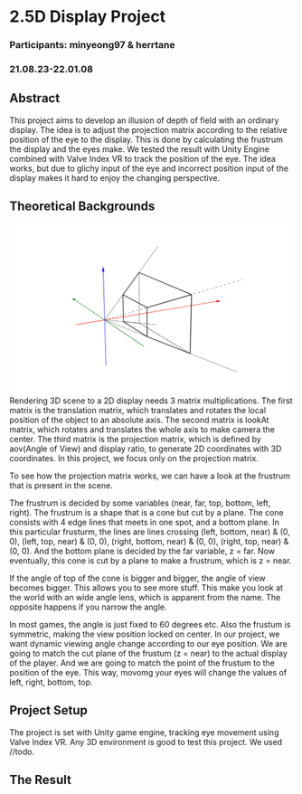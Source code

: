 # 2.5D Display Project
### Participants: minyeong97 & herrtane

### 21.08.23-22.01.08

## Abstract
This project aims to develop an illusion of depth of field with an ordinary display. 
The idea is to adjust the projection matrix according to the relative position of the eye to the display. 
This is done by calculating the frustrum the display and the eyes make.
We tested the result with Unity Engine combined with Valve Index VR to track the position of the eye. 
The idea works, but due to glichy input of the eye and incorrect position input of the display makes it hard to enjoy the changing perspective.

## Theoretical Backgrounds
![alt text](./projection_matrix.png)
Rendering 3D scene to a 2D display needs 3 matrix multiplications. 
The first matrix is the translation matrix, which translates and rotates the local position of the object to an absolute axis.
The second matrix is lookAt matrix, which rotates and translates the whole axis to make camera the center.
The third matrix is the projection matrix, which is defined by aov(Angle of View) and display ratio, to generate 2D coordinates with 3D coordinates.
In this project, we focus only on the projection matrix.

To see how the projection matrix works, we can have a look at the frustrum that is present in the scene.

The frustrum is decided by some variables (near, far, top, bottom, left, right). The frustrum is a shape that is a cone but cut by a plane.
The cone consists with 4 edge lines that meets in one spot, and a bottom plane.
In this particular frusturm, the lines are lines crossing (left, bottom, near) & (0, 0), (left, top, near) & (0, 0), (right, bottom, near) & (0, 0), (right, top, near) & (0, 0).
And the bottom plane is decided by the far variable, z = far.
Now eventually, this cone is cut by a plane to make a frustrum, which is z = near.

If the angle of top of the cone is bigger and bigger, the angle of view becomes bigger.
This allows you to see more stuff. This make you look at the world with an wide angle lens, which is apparent from the name.
The opposite happens if you narrow the angle.

In most games, the angle is just fixed to 60 degrees etc.
Also the frustum is symmetric, making the view position locked on center.
In our project, we want dynamic viewing angle change according to our eye position.
We are going to match the cut plane of the frustum (z = near) to the actual display of the player.
And we are going to match the point of the frustum to the position of the eye.
This way, movomg your eyes will change the values of left, right, bottom, top.

## Project Setup
The project is set with Unity game engine, tracking eye movement using Valve Index VR.
Any 3D environment is good to test this project. We used //todo.

## The Result


